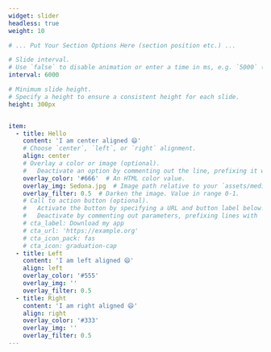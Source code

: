 ```yaml
---
widget: slider
headless: true
weight: 10

# ... Put Your Section Options Here (section position etc.) ...

# Slide interval.
# Use `false` to disable animation or enter a time in ms, e.g. `5000` (5s).
interval: 6000

# Minimum slide height.
# Specify a height to ensure a consistent height for each slide.
height: 300px


item:
  - title: Hello
    content: 'I am center aligned 😄'
    # Choose `center`, `left`, or `right` alignment.
    align: center
    # Overlay a color or image (optional).
    #   Deactivate an option by commenting out the line, prefixing it with `#`.
    overlay_color: '#666'  # An HTML color value.
    overlay_img: Sedona.jpg  # Image path relative to your `assets/media/` folder
    overlay_filter: 0.5  # Darken the image. Value in range 0-1.
    # Call to action button (optional).
    #   Activate the button by specifying a URL and button label below.
    #   Deactivate by commenting out parameters, prefixing lines with `#`.
    # cta_label: Download my app
    # cta_url: 'https://example.org'
    # cta_icon_pack: fas
    # cta_icon: graduation-cap
  - title: Left
    content: 'I am left aligned 😄'
    align: left
    overlay_color: '#555'
    overlay_img: ''
    overlay_filter: 0.5
  - title: Right
    content: 'I am right aligned 😄'
    align: right
    overlay_color: '#333'
    overlay_img: ''
    overlay_filter: 0.5
---
```

